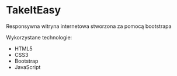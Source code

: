 # TakeItEasy
Responsywna witryna internetowa stworzona za pomocą bootstrapa

Wykorzystane technologie:
<ul>
<li>HTML5</li>
<li>CSS3</li>
<li>Bootstrap</li>
<li>JavaScript</li>
</ul>

